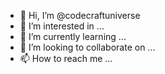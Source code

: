 - 👋 Hi, I’m @codecraftuniverse
- 👀 I’m interested in ...
- 🌱 I’m currently learning ...
- 💞️ I’m looking to collaborate on ...
- 📫 How to reach me ...

<!---
codecraftuniverse/codecraftuniverse is a ✨ special ✨ repository because its `README.md` (this file) appears on your GitHub profile.
You can click the Preview link to take a look at your changes.
--->
